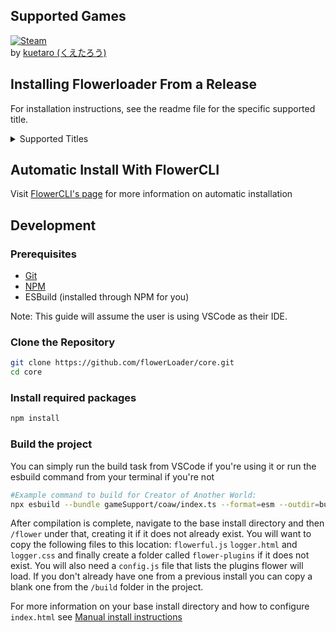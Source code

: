 ## Supported Games

[![Steam](https://img.shields.io/badge/Steam-Creator_Of_Another_World-1b2838?style=for-the-badge&logo=steam)](https://store.steampowered.com/app/2761610/Creator_of_Another_World/)  
by [kuetaro (くえたろう)](https://store.steampowered.com/curator/44822906)

## Installing Flowerloader From a Release

For installation instructions, see the readme file for the specific supported title.

<details>
<summary>Supported Titles</summary>

- [Creator of Another World](gameSupport/coaw/static/readme.md)
- [Generic](gameSupport/none/static/readme.md)

</details>

## Automatic Install With FlowerCLI

Visit [FlowerCLI's page](https://github.com/flowerLoader/tool) for more information on automatic installation

## Development

### Prerequisites

- [Git](https://git-scm.com/downloads)
- [NPM](https://nodejs.org/en/download/package-manager)
- ESBuild (installed through NPM for you)

Note: This guide will assume the user is using VSCode as their IDE.

### Clone the Repository

```bash
git clone https://github.com/flowerLoader/core.git
cd core
```

### Install required packages

```bash
npm install
```

### Build the project

You can simply run the build task from VSCode if you're using it or run the esbuild command from your terminal if you're not

```bash
#Example command to build for Creator of Another World:
npx esbuild --bundle gameSupport/coaw/index.ts --format=esm --outdir=build/ --platform=node
```

After compilation is complete, navigate to the base install directory and then `/flower` under that, creating it if it does not already exist. You will want to copy the following files to this location: `flowerful.js` `logger.html` and `logger.css` and finally create a folder called `flower-plugins` if it does not exist. You will also need a `config.js` file that lists the plugins flower will load. If you don't already have one from a previous install you can copy a blank one from the `/build` folder in the project.

For more information on your base install directory and how to configure `index.html` see [Manual install instructions](#from-a-released-version)

